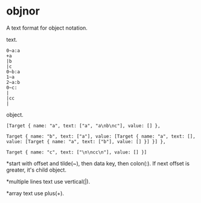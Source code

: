 # objnor

A text format for object notation.

text.

 ```
0~a:a
+a
|b
|c
0~b:a
1~a
2~a:b
0~c:
|
|cc
|
```

object.

```
[Target { name: "a", text: ["a", "a\nb\nc"], value: [] },

Target { name: "b", text: ["a"], value: [Target { name: "a", text: [], value: [Target { name: "a", text: ["b"], value: [] }] }] },

Target { name: "c", text: ["\n\ncc\n"], value: [] }]
```

*start with offset and tilde(~), then data key, then colon(:). If next offset is greater, it's child object.

*multiple lines text use vertical(|).

*array text use plus(+).
